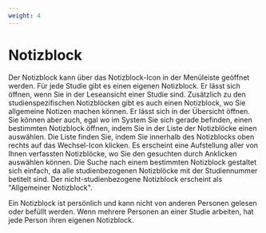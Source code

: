 ```yaml
---
weight: 4
---
```


# Notizblock

Der Notizblock kann über das Notizblock-Icon in der Menüleiste geöffnet werden. Für jede Studie gibt es einen eigenen Notizblock. Er lässt sich öffnen, wenn Sie in der Leseansicht einer Studie sind. Zusätzlich zu den studienspezifischen Notizblöcken gibt es auch einen Notizblock, wo Sie allgemeine Notizen machen können. Er lässt sich in der Übersicht öffnen. Sie können aber auch, egal wo im System Sie sich gerade befinden, einen bestimmten Notizblock öffnen, indem Sie in der Liste der Notizblöcke einen auswählen. Die Liste finden Sie, indem Sie innerhalb des Notizblocks oben rechts auf das Wechsel-Icon klicken. Es erscheint eine Aufstellung aller von Ihnen verfassten Notizblöcke, wo Sie den gesuchten durch Anklicken auswählen können. Die Suche nach einem bestimmten Notizblock gestaltet sich einfach, da alle studienbezogenen Notizblöcke mit der Studiennummer betitelt sind. Der nicht-studienbezogene Notizblock erscheint als "Allgemeiner Notizblock".

Ein Notizblock ist persönlich und kann nicht von anderen Personen gelesen oder befüllt werden. Wenn mehrere Personen an einer Studie arbeiten, hat jede Person ihren eigenen Notizblock.
